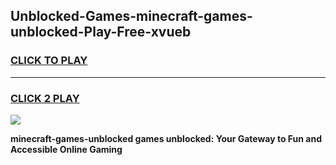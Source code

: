 
## Unblocked-Games-minecraft-games-unblocked-Play-Free-xvueb
<h3>
<a href="https://premium76.site?title=minecraft-games-unblocked&ref=21A">CLICK TO PLAY</a></h3>
<hr>

<h3>
<a href="https://premium76.site?title=minecraft-games-unblocked&ref=21A">CLICK 2 PLAY</a>
  
</h3>

<a href="https://premium76.site?title=minecraft-games-unblocked&ref=21A"><img src="https://clearcache.store/games.png"></a>


**minecraft-games-unblocked games unblocked: Your Gateway to Fun and Accessible Online Gaming**
